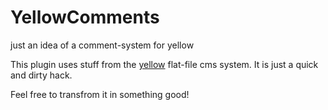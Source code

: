 # YellowComments
just an idea of a comment-system for yellow 

This plugin uses stuff from the [yellow](https://github.com/datenstrom/yellow) flat-file cms system. It is just a quick and dirty hack.

Feel free to transfrom it in something good!
